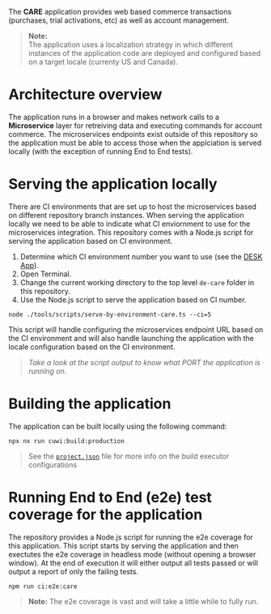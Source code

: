 The **CARE** application provides web based commerce transactions (purchases, trial activations, etc) as well as account management.

> **Note:**  
> The application uses a localization strategy in which different instances of the application code are deployed and configured based on a target locale (currenty US and Canada).

# Architecture overview

The application runs in a browser and makes network calls to a **Microservice** layer for retreiving data and executing commands for account commerce. The microservices endpoints exist outside of this repository so the application must be able to access those when the applciation is served locally (with the exception of running End to End tests).

# Serving the application locally

There are CI environments that are set up to host the microservices based on different repository branch instances. When serving the application locally we need to be able to indicate what CI enviornment to use for the microservices integration. This repository comes with a Node.js script for serving the application based on CI environment.

1. Determine which CI environment number you want to use (see the [DESK App](https://desk-de-ui.ingress.devtest.corp.siriusxm.com/care-oac)).
2. Open Terminal.
3. Change the current working directory to the top level `de-care` folder in this repository.
4. Use the Node.js script to serve the application based on CI number.

```
node ./tools/scripts/serve-by-environment-care.ts --ci=5
```

This script will handle configuring the microservices endpoint URL based on the CI environment and will also handle launching the application with the locale configuration based on the CI environment.

> _Take a look at the script output to know what PORT the application is running on._

# Building the application

The application can be built locally using the following command:

```
npx nx run cuwi:build:production
```

> See the [`project.json`](./project.json) file for more info on the build executor configurations

# Running End to End (e2e) test coverage for the application

The repository provides a Node.js script for running the e2e coverage for this application. This script starts by serving the application and then exectutes the e2e coverage in headless mode (without opening a browser window). At the end of execution it will either output all tests passed or will output a report of only the failing tests.

```
npm run ci:e2e:care
```

> **Note:** The e2e coverage is vast and will take a little while to fully run.
